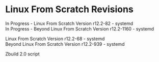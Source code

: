 # Linux From Scratch Revisions

In Progress - Linux From Scratch Version r12.2-82 - systemd<br>
In Progress - Beyond Linux From Scratch Version r12.2-1160 - systemd<br>

Linux From Scratch Version r12.2-68 - systemd<br>
Beyond Linux From Scratch Version r12.2-939 - systemd<br>

Zbuild 2.0 script<br>
